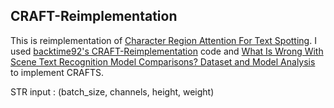 ## CRAFT-Reimplementation

This is reimplementation of [Character Region Attention For Text Spotting](https://arxiv.org/abs/2007.09629).
I used [backtime92's CRAFT-Reimplementation](https://github.com/backtime92/CRAFT-Reimplementation) code and [What Is Wrong With Scene Text Recognition Model Comparisons? Dataset and Model Analysis](https://github.com/clovaai/deep-text-recognition-benchmark) to implement CRAFTS.


STR input : (batch_size, channels, height, weight)